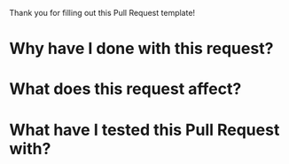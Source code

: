 Thank you for filling out this Pull Request template!

# Why have I done with this request?



# What does this request affect?



# What have I tested this Pull Request with?

